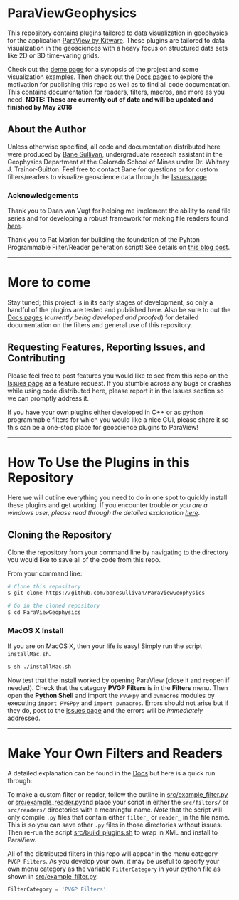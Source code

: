 # ParaViewGeophysics
This repository contains plugins tailored to data visualization in geophysics for the application [ParaView by Kitware](https://www.paraview.org). These plugins are tailored to data visualization in the geosciences with a heavy focus on structured data sets like 2D or 3D time-varing grids.

Check out the [demo page](http://demo.pvgp.io/) for a synopsis of the project and some visualization examples. Then check out the [Docs pages](http://pvgp.io/) to explore the motivation for publishing this repo as well as to find all code documentation. This contains documentation for readers, filters, macros, and more as you need. **NOTE: These are currently out of date and will be updated and finished by May 2018**

## About the Author
Unless otherwise specified, all code and documentation distributed here were produced by [Bane Sullivan](http://banesullivan.com), undergraduate research assistant in the Geophysics Department at the Colorado School of Mines under Dr. Whitney J. Trainor-Guitton. Feel free to contact Bane for questions or for custom filters/readers to visualize geoscience data through the [Issues page](https://github.com/banesullivan/ParaViewGeophysics/issues)

### Acknowledgements
Thank you to Daan van Vugt for helping me implement the ability to read file series and for developing a robust framework for making file readers found [here](https://github.com/Exteris/paraview-python-file-reader).

Thank you to Pat Marion for building the foundation of the Pyhton Programmable Filter/Reader generation script! See details on [this blog post](https://blog.kitware.com/easy-customization-of-the-paraview-python-programmable-filter-property-panel/).


-----
# More to come
Stay tuned; this project is in its early stages of development, so only a handful of the plugins are tested and published here. Also be sure to out the [Docs pages](http://pvgp.io/) (*currently being developed and proofed*) for detailed documentation on the filters and general use of this repository.

## Requesting Features, Reporting Issues, and Contributing
Please feel free to post features you would like to see from this repo on the [Issues page](https://github.com/banesullivan/ParaViewGeophysics/issues) as a feature request. If you stumble across any bugs or crashes while using code distributed here, please report it in the Issues section so we can promptly address it.

If you have your own plugins either developed in C++ or as python programmable filters for which you would like a nice GUI, please share it so this can be a one-stop place for geoscience plugins to ParaView!


-------
# How To Use the Plugins in this Repository
Here we will outline everything you need to do in one spot to quickly install these plugins and get working. If you encounter trouble *or you are a windows user, please read through the detailed explanation [here](http://pvgp.io/Getting-Started/#install-paraviewgeophysics).*

## Cloning the Repository
Clone the repository from your command line by navigating to the directory you would like to save all of the code from this repo.

From your command line:

```bash
# Clone this repository
$ git clone https://github.com/banesullivan/ParaViewGeophysics

# Go in the cloned repository
$ cd ParaViewGeophysics
```

### MacOS X Install
If you are on MacOS X, then your life is easy! Simply run the script `installMac.sh`.

```bash
$ sh ./installMac.sh
```

Now test that the install worked by opening ParaView (close it and reopen if needed). Check that the category **PVGP Filters** is in the **Filters** menu. Then open the **Python Shell** and import the `PVGPpy` and `pvmacros` modules by executing `import PVGPpy` and `import pvmacros`. Errors should not arise but if they do, post to the [issues page](https://github.com/banesullivan/ParaViewGeophysics/issues) and the errors will be *immediately* addressed.


-----
# Make Your Own Filters and Readers
A detailed explanation can be found in the [Docs](http://pvgp.io/PVGPpy/Build-Your-Own-Plugins/) but here is a quick run through:

To make a custom filter or reader, follow the outline in [src/example_filter.py](src/example_filter.py) or [src/example_reader.py](src/example_reader.py)and place your script in either the `src/filters/` or `src/readers/` directories with a meaningful name. *Note* that the script will only compile `.py` files that contain either `filter_` or `reader_` in the file name. This is so you can save other `.py` files in those directories without issues. Then re-run the script  [src/build_plugins.sh](src/build_plugins.sh) to wrap in XML and install to ParaView.

All of the distributed filters in this repo will appear in the menu category `PVGP Filters`. As you develop your own, it may be useful to specify your own menu category as the variable `FilterCategory` in your python file as shown in [src/example_filter.py](src/example_filter.py).

```py
FilterCategory = 'PVGP Filters'
```

